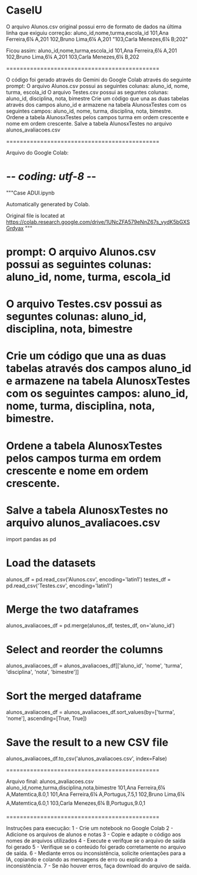 # CaseIU

O arquivo Alunos.csv original possui erro de formato de dados na última linha que exiguiu correção:
aluno_id,nome,turma,escola_id
101,Ana Ferreira,6¼ A,201
102,Bruno Lima,6¼ A,201
"103,Carla Menezes,6¼ B;202"

Ficou assim:
aluno_id,nome,turma,escola_id
101,Ana Ferreira,6¼ A,201
102,Bruno Lima,6¼ A,201
103,Carla Menezes,6¼ B,202

=============================================

O código foi gerado através do Gemini do Google Colab através do seguinte prompt:
O arquivo Alunos.csv possui as seguintes colunas: aluno_id, nome, turma, escola_id
O arquivo Testes.csv possui as seguntes colunas: aluno_id, disciplina, nota, bimestre
Crie um código que una as duas tabelas através dos campos aluno_id e armazene na tabela AlunosxTestes com os seguintes campos: aluno_id, nome, turma, disciplina, nota, bimestre.
Ordene a tabela AlunosxTestes pelos campos turma em ordem crescente e nome em ordem crescente.
Salve a tabela AlunosxTestes no arquivo alunos_avaliacoes.csv

=============================================

Arquivo do Google Colab:
# -*- coding: utf-8 -*-
"""Case ADUI.ipynb

Automatically generated by Colab.

Original file is located at
    https://colab.research.google.com/drive/1UNcZFA579eNnZ67s_vydK5bGXSGrdyax
"""

# prompt: O arquivo Alunos.csv possui as seguintes colunas: aluno_id, nome, turma, escola_id
# O arquivo Testes.csv possui as seguntes colunas: aluno_id, disciplina, nota, bimestre
# Crie um código que una as duas tabelas através dos campos aluno_id e armazene na tabela AlunosxTestes com os seguintes campos: aluno_id, nome, turma, disciplina, nota, bimestre.
# Ordene a tabela AlunosxTestes pelos campos turma em ordem crescente e nome em ordem crescente.
# Salve a tabela AlunosxTestes no arquivo alunos_avaliacoes.csv

import pandas as pd

# Load the datasets
alunos_df = pd.read_csv('Alunos.csv', encoding='latin1')
testes_df = pd.read_csv('Testes.csv', encoding='latin1')

# Merge the two dataframes
alunos_avaliacoes_df = pd.merge(alunos_df, testes_df, on='aluno_id')

# Select and reorder the columns
alunos_avaliacoes_df = alunos_avaliacoes_df[['aluno_id', 'nome', 'turma', 'disciplina', 'nota', 'bimestre']]

# Sort the merged dataframe
alunos_avaliacoes_df = alunos_avaliacoes_df.sort_values(by=['turma', 'nome'], ascending=[True, True])

# Save the result to a new CSV file
alunos_avaliacoes_df.to_csv('alunos_avaliacoes.csv', index=False)

=============================================

Arquivo final: alunos_avaliacoes.csv
aluno_id,nome,turma,disciplina,nota,bimestre
101,Ana Ferreira,6¼ A,Matemtica,8.0,1
101,Ana Ferreira,6¼ A,Portugus,7.5,1
102,Bruno Lima,6¼ A,Matemtica,6.0,1
103,Carla Menezes,6¼ B,Portugus,9.0,1

=============================================

Instruções para execução:
1 - Crie um notebook no Google Colab
2 - Adicione os arquivos de alunos e notas
3 - Copie e adapte o código aos nomes de arquivos utilizados
4 - Execute e verifque se o arquivo de saída foi gerado
5 - Verifique se o conteúdo foi gerado corretamente no arquivo de saída.
6 - Mediante erros ou inconsistência, solicite orientações para a IA, copiando e colando as mensagens de erro ou explicando a inconsistência.
7 - Se não houver erros, faça download do arquivo de saída.

